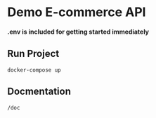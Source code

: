 # Demo E-commerce API

**.env is included for getting started immediately**

## Run Project

`docker-compose up`

## Docmentation

`/doc`
